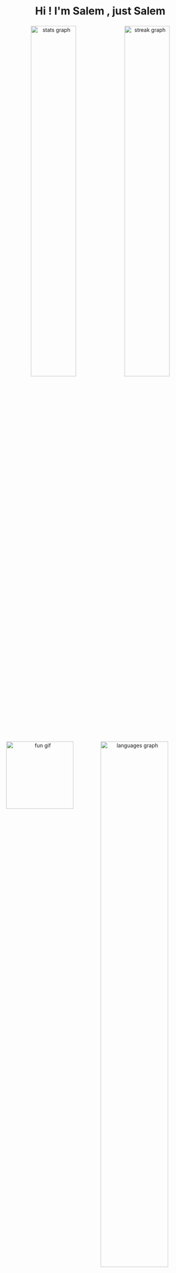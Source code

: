 <h1 align="center">Hi ! I'm Salem , just Salem</h1>

###
<!-- tryhackme-badge -->
<!-- Stats section full width -->
<div align="center">
  <img src="https://github-readme-stats.vercel.app/api?username=Salem-Sahmimi&show_icons=true&include_all_commits=true&count_private=true&theme=aura&hide_border=false" width="49%" alt="stats graph" />
  <img src="https://streak-stats.demolab.com?user=Salem-Sahmimi&theme=aura&hide_border=false&border_radius=5" width="49%" alt="streak graph" />
</div>

<!-- GIF + Languages -->
<div align="center">
  <img align="left" height="180" src="https://i.imgflip.com/65efzo.gif" alt="fun gif" />
  <img src="https://github-readme-stats.vercel.app/api/top-langs?username=Salem-Sahmimi&layout=compact&langs_count=8&theme=aura&hide_border=false" width="60%" alt="languages graph" />
</div>

<br clear="both">

<!-- Trophies -->
<div align="center">
  <img src="https://github-profile-trophy.vercel.app?username=Salem-Sahmimi&theme=darkhub&margin-h=15&margin-w=15&row=1" width="98%" alt="trophy graph" />
</div>

<!-- Activity graph -->
<div align="center">
  <img src="https://github-readme-activity-graph.vercel.app/graph?username=Salem-Sahmimi&theme=redical&custom_title=%F0%9F%98%B4%20My%20Activity%20Graph" width="98%" alt="activity-graph graph" />
</div>

###

<!-- Tech stack -->
<div align="center">
  <img src="https://cdn.jsdelivr.net/gh/devicons/devicon/icons/python/python-original.svg" height="40" alt="python logo" />
  <img src="https://cdn.jsdelivr.net/gh/devicons/devicon/icons/amazonwebservices/amazonwebservices-line-wordmark.svg" height="40" alt="aws logo" />
  <img src="https://cdn.jsdelivr.net/gh/devicons/devicon/icons/apache/apache-original.svg" height="40" alt="apache logo" />
  <img src="https://cdn.jsdelivr.net/gh/devicons/devicon/icons/azure/azure-original.svg" height="40" alt="azure logo" />
  <img src="https://cdn.jsdelivr.net/gh/devicons/devicon/icons/redhat/redhat-original.svg" height="40" alt="redhat logo" />
  <img src="https://cdn.jsdelivr.net/gh/devicons/devicon/icons/linux/linux-original.svg" height="40" alt="linux logo" />
  <img src="https://cdn.jsdelivr.net/gh/devicons/devicon/icons/bash/bash-original.svg" height="40" alt="bash logo" />
  <img src="https://cdn.jsdelivr.net/gh/devicons/devicon/icons/cplusplus/cplusplus-original.svg" height="40" alt="cplusplus logo" />
  <img src="https://cdn.jsdelivr.net/gh/devicons/devicon/icons/ubuntu/ubuntu-plain.svg" height="40" alt="ubuntu logo" />
  <img src="https://cdn.jsdelivr.net/gh/devicons/devicon/icons/debian/debian-original.svg" height="40" alt="debian logo" />
  <img src="https://cdn.jsdelivr.net/gh/devicons/devicon/icons/docker/docker-original.svg" height="40" alt="docker logo" />
  <img src="https://cdn.jsdelivr.net/gh/devicons/devicon/icons/java/java-original.svg" height="40" alt="java logo" />
  <img src="https://cdn.jsdelivr.net/gh/devicons/devicon/icons/mysql/mysql-original.svg" height="40" alt="mysql logo" />
  <img src="https://cdn.jsdelivr.net/gh/devicons/devicon/icons/perl/perl-original.svg" height="40" alt="perl logo" />
  <img src="https://cdn.jsdelivr.net/gh/devicons/devicon/icons/putty/putty-original.svg" height="40" alt="putty logo" />
  <img src="https://cdn.jsdelivr.net/gh/devicons/devicon/icons/unix/unix-original.svg" height="40" alt="unix logo" />
</div>

###

<!-- Socials -->
<div align="center">
  <a href="https://www.instagram.com/si_da7med/" target="_blank">
    <img src="https://img.shields.io/static/v1?message=Instagram&logo=instagram&label=&color=E4405F&logoColor=white&labelColor=&style=flat" height="35" />
  </a>
  <a href="sida7med" target="_blank">
    <img src="https://img.shields.io/static/v1?message=Discord&logo=discord&label=&color=7289DA&logoColor=white&labelColor=&style=flat" height="35" />
  </a>
  <a href="mailto:ahmedsahmimi6@gmail.com" target="_blank">
    <img src="https://img.shields.io/static/v1?message=Gmail&logo=gmail&label=&color=D14836&logoColor=white&labelColor=&style=flat" height="35" />
  </a>
  <a href="https://www.linkedin.com/in/salem-sahmimi/" target="_blank">
    <img src="https://img.shields.io/static/v1?message=LinkedIn&logo=linkedin&label=&color=0077B5&logoColor=white&labelColor=&style=flat" height="35" />
  </a>
</div>

###

<br clear="both">

<div align="center">
  <img src="https://raw.githubusercontent.com/Salem-Sahmimi/Salem-Sahmimi/output/snake.svg" alt="Snake animation" />
</div>
